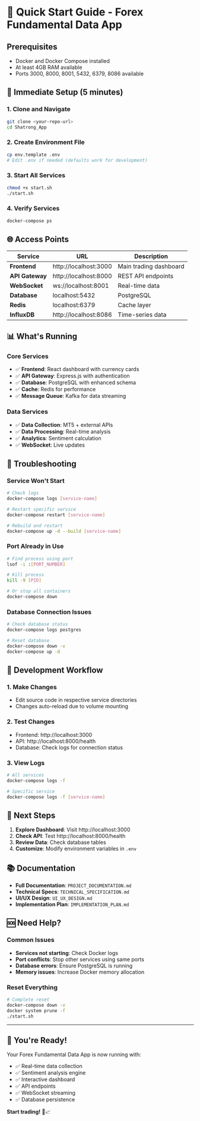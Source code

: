 # 🚀 Quick Start Guide - Forex Fundamental Data App

## Prerequisites

- Docker and Docker Compose installed
- At least 4GB RAM available
- Ports 3000, 8000, 8001, 5432, 6379, 8086 available

## 🎯 **Immediate Setup (5 minutes)**

### 1. **Clone and Navigate**
```bash
git clone <your-repo-url>
cd Shatrong_App
```

### 2. **Create Environment File**
```bash
cp env.template .env
# Edit .env if needed (defaults work for development)
```

### 3. **Start All Services**
```bash
chmod +x start.sh
./start.sh
```

### 4. **Verify Services**
```bash
docker-compose ps
```

## 🌐 **Access Points**

| Service | URL | Description |
|---------|-----|-------------|
| **Frontend** | http://localhost:3000 | Main trading dashboard |
| **API Gateway** | http://localhost:8000 | REST API endpoints |
| **WebSocket** | ws://localhost:8001 | Real-time data |
| **Database** | localhost:5432 | PostgreSQL |
| **Redis** | localhost:6379 | Cache layer |
| **InfluxDB** | http://localhost:8086 | Time-series data |

## 📊 **What's Running**

### **Core Services**
- ✅ **Frontend**: React dashboard with currency cards
- ✅ **API Gateway**: Express.js with authentication
- ✅ **Database**: PostgreSQL with enhanced schema
- ✅ **Cache**: Redis for performance
- ✅ **Message Queue**: Kafka for data streaming

### **Data Services**
- ✅ **Data Collection**: MT5 + external APIs
- ✅ **Data Processing**: Real-time analysis
- ✅ **Analytics**: Sentiment calculation
- ✅ **WebSocket**: Live updates

## 🔧 **Troubleshooting**

### **Service Won't Start**
```bash
# Check logs
docker-compose logs [service-name]

# Restart specific service
docker-compose restart [service-name]

# Rebuild and restart
docker-compose up -d --build [service-name]
```

### **Port Already in Use**
```bash
# Find process using port
lsof -i :[PORT_NUMBER]

# Kill process
kill -9 [PID]

# Or stop all containers
docker-compose down
```

### **Database Connection Issues**
```bash
# Check database status
docker-compose logs postgres

# Reset database
docker-compose down -v
docker-compose up -d
```

## 📝 **Development Workflow**

### **1. Make Changes**
- Edit source code in respective service directories
- Changes auto-reload due to volume mounting

### **2. Test Changes**
- Frontend: http://localhost:3000
- API: http://localhost:8000/health
- Database: Check logs for connection status

### **3. View Logs**
```bash
# All services
docker-compose logs -f

# Specific service
docker-compose logs -f [service-name]
```

## 🎯 **Next Steps**

1. **Explore Dashboard**: Visit http://localhost:3000
2. **Check API**: Test http://localhost:8000/health
3. **Review Data**: Check database tables
4. **Customize**: Modify environment variables in `.env`

## 📚 **Documentation**

- **Full Documentation**: `PROJECT_DOCUMENTATION.md`
- **Technical Specs**: `TECHNICAL_SPECIFICATION.md`
- **UI/UX Design**: `UI_UX_DESIGN.md`
- **Implementation Plan**: `IMPLEMENTATION_PLAN.md`

## 🆘 **Need Help?**

### **Common Issues**
- **Services not starting**: Check Docker logs
- **Port conflicts**: Stop other services using same ports
- **Database errors**: Ensure PostgreSQL is running
- **Memory issues**: Increase Docker memory allocation

### **Reset Everything**
```bash
# Complete reset
docker-compose down -v
docker system prune -f
./start.sh
```

---

## 🎉 **You're Ready!**

Your Forex Fundamental Data App is now running with:
- ✅ Real-time data collection
- ✅ Sentiment analysis engine
- ✅ Interactive dashboard
- ✅ API endpoints
- ✅ WebSocket streaming
- ✅ Database persistence

**Start trading!** 🚀📈

